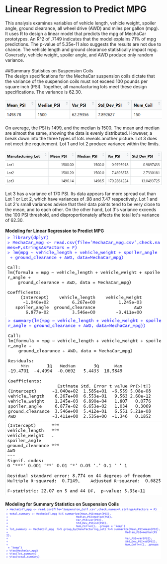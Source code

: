 # Linear Regression to Predict MPG
This analysis examines variables of vehicle length, vehicle weight, spoiler angle, ground clearance, all wheel drive (AWD) and miles per gallon (mpg). It uses R to design a linear model that predicts the mpg of MechaCar prototypes. An R^2 of .7149 indicates that the model explains 71% of mpg predictions. The p-value of 5.35e-11 also suggests the results are not due to chance. The vehicle length and ground clearance statistically impact mpg. Coversely, vehicle weight, spoiler angle, and AWD produce only random variance. 
\
\
##Summary Statistics on Suspension Coils
\
The design specifications for the MechaCar suspension coils dictate that the variance of the suspension coils must not exceed 100 pounds per square inch (PSI). Together, all manufacturing lots meet these design specifications. The variance is 62.30.
\
\
!["Total_Summary_DataFrame.PNG"](https://github.com/dagibbins186/MechaCar_Statistical_Analysis/blob/main/Images/Total_Summary_DataFrame.PNG)
\
\
On average, the PSI is 1499, and the median is 1500. The mean and median are almost the same, showing the data is evenly distributed. However, a break down into the three types of lots reveals another picture. Lot 3 does not meet the requirement. Lot 1 and lot 2 produce variance within the limits.
\
\
!["Lot_Summary_DataFrame.PNG"](https://github.com/dagibbins186/MechaCar_Statistical_Analysis/blob/main/Images/Lot_Summary_DataFrame.PNG)
\
\
Lot 3 has a variance of 170 PSI. Its data appears far more spread out than Lot 1 or Lot 2, which have variances of .98 and 7.47 respectively. Lot 1 and Lot 2's small variances advise that their data points tend to be very close to the mean, and to each other. On the other hand, Lot 3's variance exceeds the 100 PSI threshold, and disproportionately affects the total lot's variance of 62.30. 
\
\
**Modeling for Linear Regression to Predict MPG**
!["Variables-Coefficients-MPG.PNG"](https://github.com/dagibbins186/MechaCar_Statistical_Analysis/blob/main/Images/Variables-Coefficients-MPG.PNG)
!["Coefficients_Intercepts_MPG.PNG"](https://github.com/dagibbins186/MechaCar_Statistical_Analysis/blob/main/Images/Coefficients_Intercepts_MPG.PNG)
!["F-Statistic-MPG.PNG"](https://github.com/dagibbins186/MechaCar_Statistical_Analysis/blob/main/Images/F-Statistic-MPG.PNG)
\
\
**Modeling for Summary Statistics on Suspension Coils**
!["Read_Suspension_Coil_CSV.PNG"](https://github.com/dagibbins186/MechaCar_Statistical_Analysis/blob/main/Images/Read_Suspension_Coil_CSV.PNG)
!["Total_Summary_Lot_Summary_Code.PNG"](https://github.com/dagibbins186/MechaCar_Statistical_Analysis/blob/main/Images/Total_Summary_Lot_Summary_Code.PNG)
